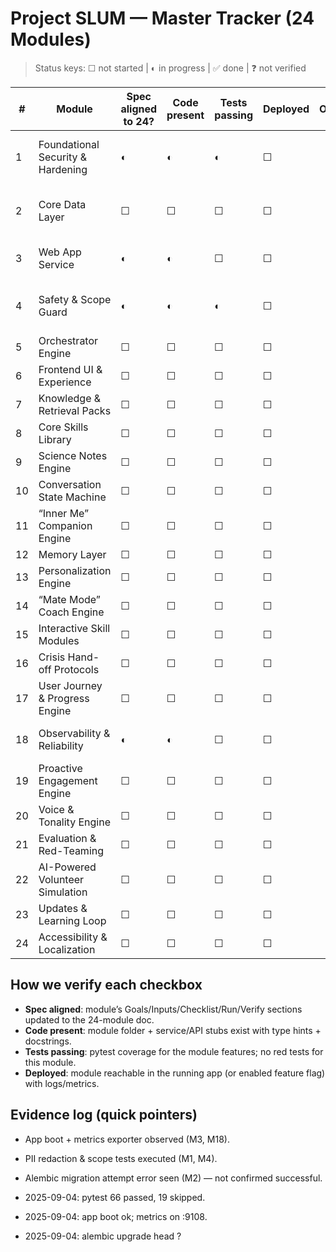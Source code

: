 # Project SLUM — Master Tracker (24 Modules)

> Status keys: ☐ not started | ◐ in progress | ✅ done | ❓ not verified

| # | Module | Spec aligned to 24? | Code present | Tests passing | Deployed | Owner | Notes |
|---|--------|---------------------|--------------|---------------|---------|-------|-------|
| 1 | Foundational Security & Hardening | ◐ | ◐ | ◐ | ☐ | | PII redaction + scope limiter in repo; expand threat model, headers, auth tests. |
| 2 | Core Data Layer | ☐ | ☐ | ☐ | ☐ | | Alembic migration not verified; ERD/index/backups pending. |
| 3 | Web App Service | ◐ | ◐ | ☐ | ☐ | | App boots; auth/CSP/HSTS and CI/CD not verified. |
| 4 | Safety & Scope Guard | ◐ | ◐ | ◐ | ☐ | | Risk/Scope/DEI present; crisp <50ms perf + crisis trigger checks pending. |
| 5 | Orchestrator Engine | ☐ | ☐ | ☐ | ☐ | | |
| 6 | Frontend UI & Experience | ☐ | ☐ | ☐ | ☐ | | |
| 7 | Knowledge & Retrieval Packs | ☐ | ☐ | ☐ | ☐ | | |
| 8 | Core Skills Library | ☐ | ☐ | ☐ | ☐ | | |
| 9 | Science Notes Engine | ☐ | ☐ | ☐ | ☐ | | |
| 10 | Conversation State Machine | ☐ | ☐ | ☐ | ☐ | | |
| 11 | “Inner Me” Companion Engine | ☐ | ☐ | ☐ | ☐ | | |
| 12 | Memory Layer | ☐ | ☐ | ☐ | ☐ | | |
| 13 | Personalization Engine | ☐ | ☐ | ☐ | ☐ | | |
| 14 | “Mate Mode” Coach Engine | ☐ | ☐ | ☐ | ☐ | | |
| 15 | Interactive Skill Modules | ☐ | ☐ | ☐ | ☐ | | |
| 16 | Crisis Hand-off Protocols | ☐ | ☐ | ☐ | ☐ | | |
| 17 | User Journey & Progress Engine | ☐ | ☐ | ☐ | ☐ | | |
| 18 | Observability & Reliability | ◐ | ◐ | ☐ | ☐ | | Metrics up; logs/alerts/retries/cache to verify. |
| 19 | Proactive Engagement Engine | ☐ | ☐ | ☐ | ☐ | | |
| 20 | Voice & Tonality Engine | ☐ | ☐ | ☐ | ☐ | | |
| 21 | Evaluation & Red-Teaming | ☐ | ☐ | ☐ | ☐ | | |
| 22 | AI-Powered Volunteer Simulation | ☐ | ☐ | ☐ | ☐ | | |
| 23 | Updates & Learning Loop | ☐ | ☐ | ☐ | ☐ | | |
| 24 | Accessibility & Localization | ☐ | ☐ | ☐ | ☐ | | |

## How we verify each checkbox
- **Spec aligned**: module’s Goals/Inputs/Checklist/Run/Verify sections updated to the 24-module doc.
- **Code present**: module folder + service/API stubs exist with type hints + docstrings.
- **Tests passing**: pytest coverage for the module features; no red tests for this module.
- **Deployed**: module reachable in the running app (or enabled feature flag) with logs/metrics.

## Evidence log (quick pointers)
- App boot + metrics exporter observed (M3, M18).
- PII redaction & scope tests executed (M1, M4).
- Alembic migration attempt error seen (M2) — not confirmed successful.

- 2025-09-04: pytest 66 passed, 19 skipped.
- 2025-09-04: app boot ok; metrics on :9108.
- 2025-09-04: alembic upgrade head ?
